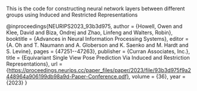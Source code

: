 This is the code for constructing neural network layers between different groups using Induced and Restricted Representations





@inproceedings{NEURIPS2023_93b3d975,
 author = {Howell, Owen and Klee, David and Biza, Ondrej and Zhao, Linfeng and Walters, Robin},
 booktitle = {Advances in Neural Information Processing Systems},
 editor = {A. Oh and T. Naumann and A. Globerson and K. Saenko and M. Hardt and S. Levine},
 pages = {47251--47263},
 publisher = {Curran Associates, Inc.},
 title = {Equivariant Single View Pose Prediction Via Induced and Restriction Representations},
 url = {https://proceedings.neurips.cc/paper_files/paper/2023/file/93b3d975f9a2448964a906199db98a9d-Paper-Conference.pdf},
 volume = {36},
 year = {2023}
}
